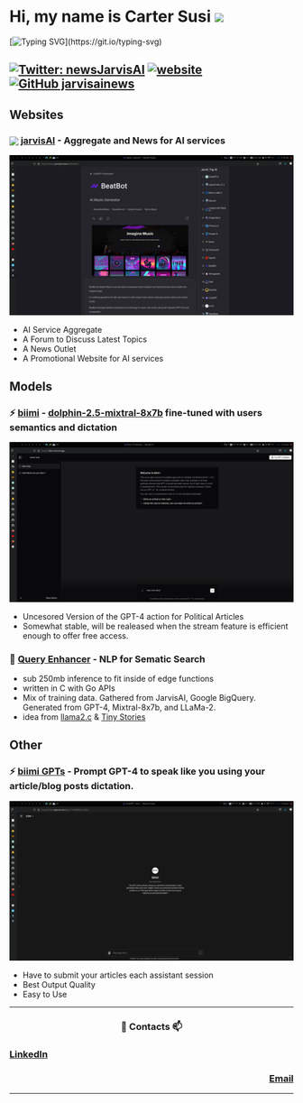 
<h1> Hi, my name is Carter Susi <img src="https://media.giphy.com/media/VgCDAzcKvsR6OM0uWg/giphy.gif" width="50"></h1>

[![Typing SVG](https://readme-typing-svg.demolab.com?font=Roboto&pause=1000&color=56C6FF&random=false&width=435&lines=Math+Student+at+University+of+Central+Florida.)](https://git.io/typing-svg)

[![Twitter: newsJarvisAI](https://img.shields.io/twitter/follow/CarterSusi?style=social)](https://twitter.com/CarterSusi)
[![website](https://img.shields.io/badge/Website-46a2f1.svg?&style=flat-square&logo=Google-Chrome&logoColor=white&link=https://www.jarvisai.news/)](https://www.jarvisai.news/)
[![GitHub jarvisainews](https://img.shields.io/github/followers/jarvisainews?label=follow&style=social)](https://github.com/jarvisainews)
---
## Websites

### <img src="https://media.giphy.com/media/jY1r8EHyk4Ye9KUOUb/giphy.gif" width="32" align="center"/> [jarvisAI](https://www.jarvisai.news/) - Aggregate and News for AI services 

<a href="https://biimi.vercel.app/">
  <img alt="Jarvis2" src="jarvis2.png">
</a>

- AI Service Aggregate
- A Forum to Discuss Latest Topics
- A News Outlet
- A Promotional Website for AI services

## Models

### ⚡ [biimi](https://biimi.vercel.app/) - [dolphin-2.5-mixtral-8x7b](https://huggingface.co/cognitivecomputations/dolphin-2.5-mixtral-8x7b) fine-tuned with users semantics and dictation

<a href="https://biimi.vercel.app/">
  <img alt="biimi" src="biimi.png">
</a>

- Uncesored Version of the GPT-4 action for Political Articles
- Somewhat stable, will be realeased when the stream feature is efficient enough to offer free access.

### 🔭 [Query Enhancer]() - NLP for Sematic Search
- sub 250mb inference to fit inside of edge functions
- written in C with Go APIs
- Mix of training data. Gathered from JarvisAI, Google BigQuery. Generated from GPT-4, Mixtral-8x7b, and LLaMa-2.
- idea from [llama2.c](https://github.com/karpathy/llama2.c) & [Tiny Stories](https://huggingface.co/datasets/roneneldan/TinyStories)

## Other

### ⚡ [biimi GPTs](https://chat.openai.com/g/g-FYo65BSLw-biimi) - Prompt GPT-4 to speak like you using your article/blog posts dictation.
<a href="https://biimi.vercel.app/">
  <img alt="biimi gpts" src="biimi-gpt.png">
</a>

- Have to submit your articles each assistant session
- Best Output Quality
- Easy to Use

---

<h3 align="center"> 💬 Contacts 📫 </h3>

<h3 align="left"><a href="www.linkedin.com/in/carter-susi">LinkedIn</a></h3>
<h3 align="right"><a href="mailto:cartersusi@proton.me">Email</a></h3>

---





<!--
**carter4299/carter4299** is a ✨ _special_ ✨ repository because its `README.md` (this file) appears on your GitHub profile.

Here are some ideas to get you started:

- 🔭 I’m currently working on ...
- 🌱 I’m currently learning ...
- 👯 I’m looking to collaborate on ...
- 🤔 I’m looking for help with ...
- 💬 Ask me about ...
- 📫 How to reach me: ...
- 😄 Pronouns: ...
- ⚡ Fun fact: ...
-->
